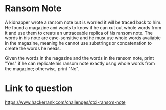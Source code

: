 # Ransom Note
A kidnapper wrote a ransom note but is worried it will be traced back to him. He found a magazine and wants to know if he can cut out whole words from it and use them to create an untraceable replica of his ransom note. The words in his note are case-sensitive and he must use whole words available in the magazine, meaning he cannot use substrings or concatenation to create the words he needs.

Given the words in the magazine and the words in the ransom note, print "Yes" if he can replicate his ransom note exactly using whole words from the magazine; otherwise, print "No".

# Link to question
https://www.hackerrank.com/challenges/ctci-ransom-note
